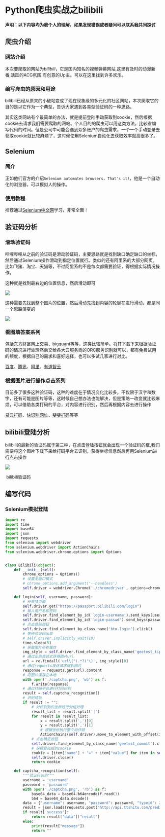 # Python爬虫实战之bilibili


**声明：以下内容均为我个人的理解，如果发现错误或者疑问可以联系我共同探讨**

## 爬虫介绍

### 网站介绍

本次要爬取的网站为*bilibili*，它是国内知名的视频弹幕网站,这里有及时的动漫新番,活跃的ACG氛围,有创意的Up主。可以在这里找到许多欢乐。

### 编写爬虫的原因和用途

bilibili已经从原来的小破站变成了现在现象级的多元化的社区网站，本次爬取它的目的是以它作为一个典型，告诉大家遇到各类型验证码的一种思路。

其实这类网站有个最简单的办法，就是提前登陆手动获取到cookie，然后根据cookie去请求我们需要爬取的网站。个人目的的爬虫可以用这类方法，比较省编写代码的时间。但是公司中可能会遇到众多账户的爬虫需求，一个一个手动登录去获取cookie就比较麻烦了，这时候使用Selenium自动化去获取效率就高很多了。

## Selenium

### 简介

正如他们官方的介绍`Selenium automates browsers. That's it!`，他是一个自动化的浏览器，可以模拟人的操作。

### 使用教程

推荐通过[Selenium中文网](http://www.selenium.org.cn/)学习，非常全面！

## 验证码分析

### 滑动验证码

哔哩哔哩从之前的验证码是滑动验证码，主要思路就是找到缺口确定缺口的坐标，然后通过Selenium操作滑动到指定位置就行。类似的还有阿里系的大部分网页，比如飞猪、淘宝、天猫等，不过阿里系的不是每次都需要验证，得根据实际情况操作。

这种就是找到最右边的位置信息，然后滑动即可

![](https://tvax3.sinaimg.cn/large/00729CCqgy1gp5n2img5yj30iz0bidgz.jpg)

这种需要先找到整个图片的位置，然后滑动先找到内容的轮廓在进行滑动，都是同一个思路演变的

![](https://tva1.sinaimg.cn/large/00729CCqgy1gp5n3tydbaj30k00f8761.jpg)

### 看图填答案系列

包括东方财富网上交易、bigquant等等，这类比较简单。将其下载下来根据验证码的情况进行处理然后交给各大云服务商的ORC服务识别就可以，都有免费试用的额度，根据自己的需求和喜好选择，也可以多试几家进行对比。

[百度](https://cloud.baidu.com/product/ocr_general)、[腾讯](https://cloud.tencent.com/act/event/ocrdemo)、[阿里](https://ai.aliyun.com/ocr/general)、[有道智云](http://aidemo.youdao.com/ocrdemo)

### 根据图片进行操作点击系列

目前多了很多这种验证码，这种的难度在于情况变化比较多，不仅限于汉字和数字，还有可能是图片等等，这时候自己想办法也能解决，但是策略一改变就比较麻烦，可以借助各类打码的平台，对内容进行识别，然后再根据内容去进行操作

[易云打码](http://www.ydaaa.com)、[快识别网址](http://www.kuaishibie.cn)、[斐斐打码](http://www.fateadm.com)等等

## bilibili登陆分析

bilibili的最新的验证码属于第三种，在点击登陆按钮就会出现一个验证码的框,我们需要将这个图片下载下来给打码平台去识别，获得坐标信息然后再用Selenium进行点击操作

![](https://tvax3.sinaimg.cn/large/00729CCqgy1gp5of2c2b0j307m09oq67.jpg)

​																					bilibili验证码

## 编写代码

### Selenium模拟登陆

```Python
import re
import time
import base64
import json
import requests
from selenium import webdriver
from selenium.webdriver import ActionChains
from selenium.webdriver.chrome.options import Options


class Bilibili(object):
    def __init__(self):
        chrome_options = Options()
        # 设置无窗口模式
        # chrome_options.add_argument('--headless')
        self.driver = webdriver.Chrome('./chromedriver', options=chrome_options)

    def login(self, username, password):
        # 开登陆页面
        self.driver.get("https://passport.bilibili.com/login")
        # 输入用户名和密码
        self.driver.find_element_by_id('login-username').send_keys(username)
        self.driver.find_element_by_id('login-passwd').send_keys(password)
        # 点击登陆按钮
        self.driver.find_element_by_class_name('btn-login').click()
        # 等待验证码出现
        # self.driver.implicitly_wait(10)
        time.sleep(5)
        # 获取图片所在属性
        img_style = self.driver.find_element_by_class_name('geetest_tip_img').get_attribute('style')
        # 通过正则表达式获得图片url
        url = re.findall('url\("(.*?)"\)', img_style)[0]
        # 通过requests发送请求得到图片
        response = requests.get(url).content
        # 将图片保存在本地
        with open('./captcha.png', 'wb') as f:
            f.write(response)
        # 通过打码平台进行打码识别
        result = self.captcha_recognition()
        # 识别成功
        if result != "":
            # 对识别到的坐标进行分组处理
            result_list = result.split('|')
            for result in result_list:
                x = result.split(',')[0]
                y = result.split(',')[1]
                # 根据坐标执行整个动作链
                ActionChains(self.driver).move_to_element_with_offset(img_style, int(x), int(y)).click().perform()
            # 点击确定按钮
            self.driver.find_element_by_class_name('geetest_commit').click()
            # 获得登陆后的cookie
            cookie = [item["name"] + "=" + item["value"] for item in self.driver.get_cookies()]
            self.driver.close()
            return cookie

    def captcha_recognition(self):
        """验证码识别"""
        username = 'username'
        password = 'password'
        with open('./captcha.png', 'rb') as f:
            base64_data = base64.b64encode(f.read())
            b64 = base64_data.decode()
        data = {"username": username, "password": password, "typeid": 27, "image": b64}
        result = json.loads(requests.post("http://api.ttshitu.com/predict", json=data).text)
        if result['success']:
            return result["data"]["result"]
        else:
            print(result["message"])
            return ""

```




